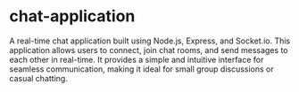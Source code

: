 # chat-application
A real-time chat application built using Node.js, Express, and Socket.io. This application allows users to connect, join chat rooms, and send messages to each other in real-time. It provides a simple and intuitive interface for seamless communication, making it ideal for small group discussions or casual chatting.
